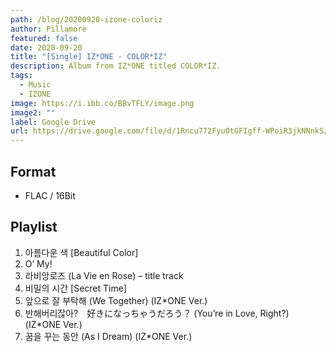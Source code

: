 ```yaml
---
path: /blog/20200920-izone-coloriz
author: Pillamore
featured: false
date: 2020-09-20
title: "[Single] IZ*ONE - COLOR*IZ"
description: Album from IZ*ONE titled COLOR*IZ.
tags:
  - Music
  - IZONE
image: https://i.ibb.co/BBvTFLY/image.png
image2: ""
label: Google Drive
url: https://drive.google.com/file/d/1Rncu772FyuOtGFIgff-WPoiR3jkNNnkS/view?usp=sharing
---
```


## Format

- FLAC / 16Bit

## Playlist

1. 아름다운 색 [Beautiful Color]
2. O’ My!
3. 라비앙로즈 (La Vie en Rose) – title track
4. 비밀의 시간 [Secret Time]
5. 앞으로 잘 부탁해 (We Together) (IZ\*ONE Ver.)
6. 반해버리잖아?　好きになっちゃうだろう？ (You’re in Love, Right?) (IZ\*ONE Ver.)
7. 꿈을 꾸는 동안 (As I Dream) (IZ\*ONE Ver.)
